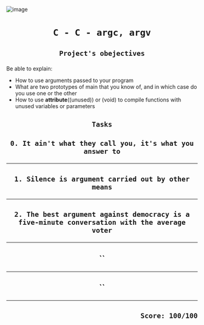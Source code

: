 ![image](https://tanakatarou.tech/wp-content/uploads/2021/10/4c85c234076325c638e2c305400f29d6.jpg)

# <p align=center>`C - C - argc, argv`</p>
## <p align=center> `Project's obejectives` </p>
Be able to explain:
- How to use arguments passed to your program
- What are two prototypes of main that you know of, and in which case do you use one or the other
- How to use __attribute__((unused)) or (void) to compile functions with unused variables or parameters


## <p align=center>`Tasks`</p>
## <p align=center>`0. It ain't what they call you, it's what you answer to`</p>
-------------------------------------------------
## <p align=center>`1. Silence is argument carried out by other means`</p>
-------------------------------------------------
## <p align=center>`2. The best argument against democracy is a five-minute conversation with the average voter`</p>
-------------------------------------------------
## <p align=center>``</p>
-------------------------------------------------
## <p align=center>``</p>
-------------------------------------------------

## <p align=right>`Score: 100/100`</p>
